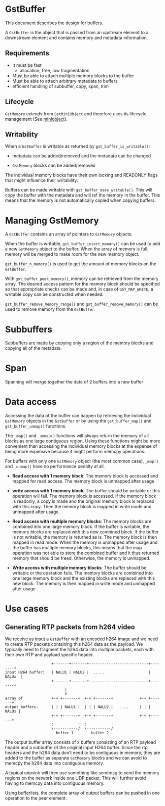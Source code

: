 # GstBuffer

This document describes the design for buffers.

A `GstBuffer` is the object that is passed from an upstream element to a
downstream element and contains memory and metadata information.

## Requirements

  - It must be fast
      - allocation, free, low fragmentation
  - Must be able to attach multiple memory blocks to the buffer
  - Must be able to attach arbitrary metadata to buffers
  - efficient handling of subbuffer, copy, span, trim

## Lifecycle

`GstMemory` extends from `GstMiniObject` and therefore uses its lifecycle
management (See [miniobject](additional/design/miniobject.md)).

## Writability

When a `GstBuffer` is writable as returned by `gst_buffer_is_writable()`:

  - metadata can be added/removed and the metadata can be changed

  - `GstMemory` blocks can be added/removed

The individual memory blocks have their own locking and READONLY flags
that might influence their writability.

Buffers can be made writable with `gst_buffer_make_writable()`. This
will copy the buffer with the metadata and will ref the memory in the
buffer. This means that the memory is not automatically copied when
copying buffers.

# Managing GstMemory

A `GstBuffer` contains an array of pointers to `GstMemory` objects.

When the buffer is writable, `gst_buffer_insert_memory()` can be used
to add a new `GstMemory` object to the buffer. When the array of memory is
full, memory will be merged to make room for the new memory object.

`gst_buffer_n_memory()` is used to get the amount of memory blocks on
the `GstBuffer`.

With `gst_buffer_peek_memory()`, memory can be retrieved from the
memory array. The desired access pattern for the memory block should be
specified so that appropriate checks can be made and, in case of
`GST_MAP_WRITE`, a writable copy can be constructed when needed.

`gst_buffer_remove_memory_range()` and `gst_buffer_remove_memory()`
can be used to remove memory from the `GstBuffer`.

# Subbuffers

Subbuffers are made by copying only a region of the memory blocks and
copying all of the metadata.

# Span

Spanning will merge together the data of 2 buffers into a new buffer

# Data access

Accessing the data of the buffer can happen by retrieving the individual
`GstMemory` objects in the `GstBuffer` or by using the `gst_buffer_map()` and
`gst_buffer_unmap()` functions.

The `_map()` and `_unmap()` functions will always return the memory of all
blocks as one large contiguous region. Using these functions might be more
convenient than accessing the individual memory blocks at the expense of
being more expensive because it might perform memcpy operations.

For buffers with only one `GstMemory` object (the most common case), `_map()`
and `_unmap()` have no performance penalty at all.

- **Read access with 1 memory block**: The memory block is accessed and mapped
for read access. The memory block is unmapped after usage

- **write access with 1 memory block**: The buffer should be writable or this
operation will fail. The memory block is accessed. If the memory block is
readonly, a copy is made and the original memory block is replaced with this
copy. Then the memory block is mapped in write mode and unmapped after usage.

- **Read access with multiple memory blocks**: The memory blocks are combined
into one large memory block. If the buffer is writable, the memory blocks are
replaced with this new combined block. If the buffer is not writable, the
memory is returned as is. The memory block is then mapped in read mode.
When the memory is unmapped after usage and the buffer has multiple memory
blocks, this means that the map operation was not able to store the combined
buffer and it thus returned memory that should be freed. Otherwise, the memory
is unmapped.

- **Write access with multiple memory blocks**: The buffer should be writable
or the operation fails. The memory blocks are combined into one large memory
block and the existing blocks are replaced with this new block. The memory is
then mapped in write mode and unmapped after usage.

# Use cases

## Generating RTP packets from h264 video

We receive as input a `GstBuffer` with an encoded h264 image and we need
to create RTP packets containing this h264 data as the payload. We
typically need to fragment the h264 data into multiple packets, each
with their own RTP and payload specific header.

```
                     +-------+-------+---------------------------+--------+
input H264 buffer:   | NALU1 | NALU2 |  .....                    | NALUx  |
                     +-------+-------+---------------------------+--------+
                           |
                           V
array of             +-+ +-------+  +-+ +-------+            +-+ +-------+
output buffers:      | | | NALU1 |  | | | NALU2 |   ....     | | | NALUx |
                     +-+ +-------+  +-+ +-------+            +-+ +-------+
                     :           :  :           :
                     \-----------/  \-----------/
                       buffer 1        buffer 2
```

The output buffer array consists of x buffers consisting of an RTP
payload header and a subbuffer of the original input H264 buffer. Since
the rtp headers and the h264 data don’t need to be contiguous in memory,
they are added to the buffer as separate `GstMemory` blocks and we can
avoid to memcpy the h264 data into contiguous memory.

A typical udpsink will then use something like sendmsg to send the
memory regions on the network inside one UDP packet. This will further
avoid having to memcpy data into contiguous memory.

Using bufferlists, the complete array of output buffers can be pushed in
one operation to the peer element.
